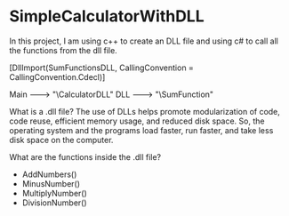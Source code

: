 # SimpleCalculatorWithDLL

In this project, I am using c++ to create an DLL file and using c# to call all the functions from the dll file.

[DllImport(SumFunctionsDLL, CallingConvention = CallingConvention.Cdecl)]

Main ---> "\CalculatorDLL\"
DLL  ---> "\SumFunction"


What is a .dll file?
The use of DLLs helps promote modularization of code, code reuse, efficient memory usage, 
and reduced disk space. So, the operating system and the programs load faster, run faster, and take less disk space on the computer.

What are the functions inside the .dll file?
- AddNumbers()
- MinusNumber()
- MultiplyNumber()
- DivisionNumber()







